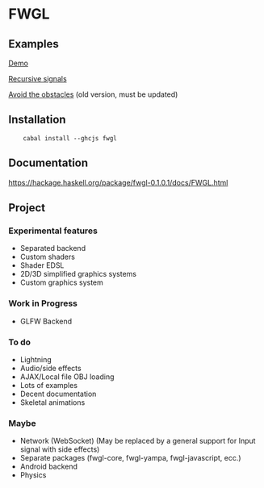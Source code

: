 FWGL
====

Examples
--------

[Demo](http://ziocrocifisso.github.io/FWGL/demo)

[Recursive signals](http://ziocrocifisso.github.io/FWGL/recur)

[Avoid the obstacles](http://ziocrocifisso.github.io/FWGL/avoid) (old version, must be updated)

Installation
------------

        cabal install --ghcjs fwgl

Documentation
-------------

https://hackage.haskell.org/package/fwgl-0.1.0.1/docs/FWGL.html

Project
--------

### Experimental features

  * Separated backend
  * Custom shaders
  * Shader EDSL
  * 2D/3D simplified graphics systems
  * Custom graphics system

### Work in Progress

  * GLFW Backend

### To do

  * Lightning
  * Audio/side effects
  * AJAX/Local file OBJ loading
  * Lots of examples
  * Decent documentation
  * Skeletal animations

### Maybe

  * Network (WebSocket) (May be replaced by a general support for Input signal with side effects)
  * Separate packages (fwgl-core, fwgl-yampa, fwgl-javascript, ecc.)
  * Android backend
  * Physics
